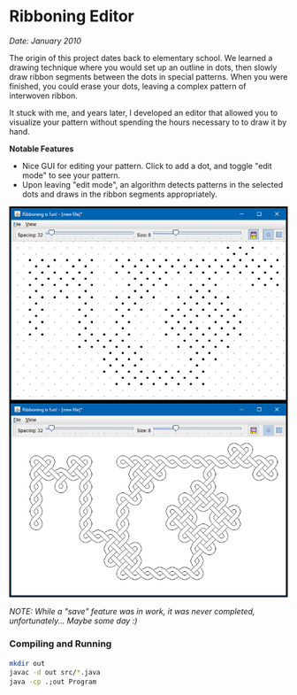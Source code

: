 # Ribboning Editor
*Date: January 2010*

The origin of this project dates back to elementary school. We learned a drawing technique where you would set up an outline in dots, then slowly draw ribbon segments between the dots in special patterns. When you were finished, you could erase your dots, leaving a complex pattern of interwoven ribbon.

It stuck with me, and years later, I developed an editor that allowed you to visualize your pattern without spending the hours necessary to to draw it by hand.

**Notable Features**
   * Nice GUI for editing your pattern. Click to add a dot, and toggle "edit mode" to see your pattern.
   * Upon leaving "edit mode", an algorithm detects patterns in the selected dots and draws in the ribbon segments appropriately.

![Screenshot](./screenshots/ribboning.png)

*NOTE: While a "save" feature was in work, it was never completed, unfortunately... Maybe some day :)*

### Compiling and Running

```bash
mkdir out
javac -d out src/*.java
java -cp .;out Program
```
